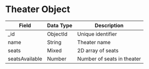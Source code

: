 # Theater Object
  
Field | Data Type | Description
--------- | ----------- | -----------
_id | ObjectId | Unique identifier
name | String | Theater name
seats | Mixed | 2D array of seats
seatsAvailable | Number | Number of seats in theater
